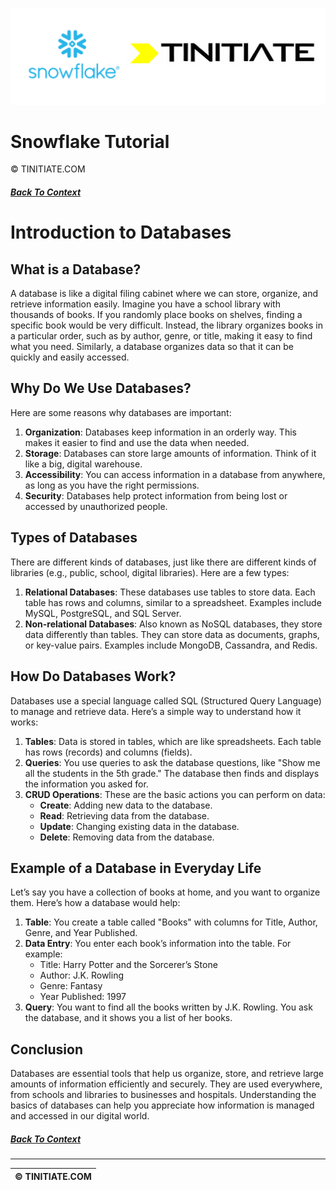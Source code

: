 ![Snowflake Tinitiate Image](snowflake_tinitiate.png)
# Snowflake Tutorial
&copy; TINITIATE.COM

##### [Back To Context](./README.md)

# Introduction to Databases

## What is a Database?

A database is like a digital filing cabinet where we can store, organize, and retrieve information easily. Imagine you have a school library with thousands of books. If you randomly place books on shelves, finding a specific book would be very difficult. Instead, the library organizes books in a particular order, such as by author, genre, or title, making it easy to find what you need. Similarly, a database organizes data so that it can be quickly and easily accessed.

## Why Do We Use Databases?

Here are some reasons why databases are important:

1. **Organization**: Databases keep information in an orderly way. This makes it easier to find and use the data when needed.
2. **Storage**: Databases can store large amounts of information. Think of it like a big, digital warehouse.
3. **Accessibility**: You can access information in a database from anywhere, as long as you have the right permissions.
4. **Security**: Databases help protect information from being lost or accessed by unauthorized people.

## Types of Databases

There are different kinds of databases, just like there are different kinds of libraries (e.g., public, school, digital libraries). Here are a few types:

1. **Relational Databases**: These databases use tables to store data. Each table has rows and columns, similar to a spreadsheet. Examples include MySQL, PostgreSQL, and SQL Server.
2. **Non-relational Databases**: Also known as NoSQL databases, they store data differently than tables. They can store data as documents, graphs, or key-value pairs. Examples include MongoDB, Cassandra, and Redis.

## How Do Databases Work?

Databases use a special language called SQL (Structured Query Language) to manage and retrieve data. Here’s a simple way to understand how it works:

1. **Tables**: Data is stored in tables, which are like spreadsheets. Each table has rows (records) and columns (fields).
2. **Queries**: You use queries to ask the database questions, like "Show me all the students in the 5th grade." The database then finds and displays the information you asked for.
3. **CRUD Operations**: These are the basic actions you can perform on data:
   - **Create**: Adding new data to the database.
   - **Read**: Retrieving data from the database.
   - **Update**: Changing existing data in the database.
   - **Delete**: Removing data from the database.

## Example of a Database in Everyday Life

Let’s say you have a collection of books at home, and you want to organize them. Here’s how a database would help:

1. **Table**: You create a table called "Books" with columns for Title, Author, Genre, and Year Published.
2. **Data Entry**: You enter each book’s information into the table. For example:
   - Title: Harry Potter and the Sorcerer’s Stone
   - Author: J.K. Rowling
   - Genre: Fantasy
   - Year Published: 1997
3. **Query**: You want to find all the books written by J.K. Rowling. You ask the database, and it shows you a list of her books.

## Conclusion

Databases are essential tools that help us organize, store, and retrieve large amounts of information efficiently and securely. They are used everywhere, from schools and libraries to businesses and hospitals. Understanding the basics of databases can help you appreciate how information is managed and accessed in our digital world.

##### [Back To Context](./README.md)
***
| &copy; TINITIATE.COM |
|----------------------|